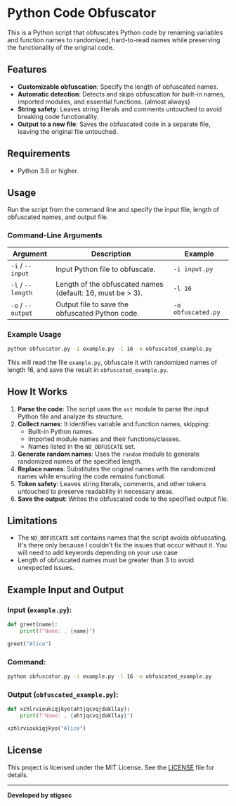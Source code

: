 
# Python Code Obfuscator

This is a Python script that obfuscates Python code by renaming variables and function names to randomized, hard-to-read names while preserving the functionality of the original code. 

## Features

- **Customizable obfuscation**: Specify the length of obfuscated names.
- **Automatic detection**: Detects and skips obfuscation for built-in names, imported modules, and essential functions. (almost always)
- **String safety**: Leaves string literals and comments untouched to avoid breaking code functionality.
- **Output to a new file**: Saves the obfuscated code in a separate file, leaving the original file untouched.

## Requirements

- Python 3.6 or higher.

## Usage

Run the script from the command line and specify the input file, length of obfuscated names, and output file.

### Command-Line Arguments

| Argument | Description                                                   | Example                               |
|----------|---------------------------------------------------------------|---------------------------------------|
| `-i` / `--input` | Input Python file to obfuscate.                              | `-i input.py`                        |
| `-l` / `--length` | Length of the obfuscated names (default: 16, must be > 3).  | `-l 16`                              |
| `-o` / `--output` | Output file to save the obfuscated Python code.            | `-o obfuscated.py`                   |

### Example Usage

```bash
python obfuscator.py -i example.py -l 16 -o obfuscated_example.py
```

This will read the file `example.py`, obfuscate it with randomized names of length 16, and save the result in `obfuscated_example.py`.

## How It Works

1. **Parse the code**: The script uses the `ast` module to parse the input Python file and analyze its structure.
2. **Collect names**: It identifies variable and function names, skipping:
   - Built-in Python names.
   - Imported module names and their functions/classes.
   - Names listed in the `NO_OBFUSCATE` set.
3. **Generate random names**: Uses the `random` module to generate randomized names of the specified length.
4. **Replace names**: Substitutes the original names with the randomized names while ensuring the code remains functional.
5. **Token safety**: Leaves string literals, comments, and other tokens untouched to preserve readability in necessary areas.
6. **Save the output**: Writes the obfuscated code to the specified output file.

## Limitations

- The `NO_OBFUSCATE` set contains names that the script avoids obfuscating. It's there only because I couldn't fix the issues that occur without it. You will need to add keywords depending on your use case
- Length of obfuscated names must be greater than 3 to avoid unexpected issues.

## Example Input and Output

### Input (`example.py`):
```python
def greet(name):
    print(f"Name: , {name}")

greet("Alice")
```

### Command:
```bash
python obfuscator.py -i example.py -l 16 -o obfuscated_example.py
```

### Output (`obfuscated_example.py`):
```python
def xzhlrvioukiqjkyo(ahtjqcvqjdakllay):
    print(f"Name: , {ahtjqcvqjdakllay}")

xzhlrvioukiqjkyo("Alice")
```

## License

This project is licensed under the MIT License. See the [LICENSE](LICENSE) file for details.

---

**Developed by stigsec**  
